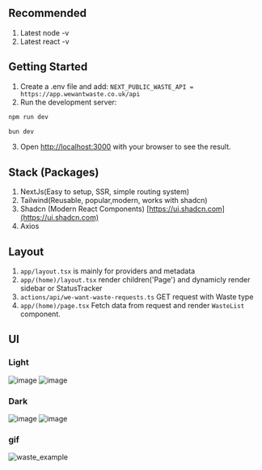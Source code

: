 
## Recommended
1. Latest node -v
2. Latest react -v

## Getting Started
1. Create a .env file and add: `NEXT_PUBLIC_WASTE_API = https://app.wewantwaste.co.uk/api`
2. Run the development server:

```bash
npm run dev

bun dev
```

3. Open [http://localhost:3000](http://localhost:3000) with your browser to see the result.



## Stack (Packages)
1. NextJs(Easy to setup, SSR, simple routing system)
2. Tailwind(Reusable, popular,modern, works with shadcn)
3. Shadcn (Modern React Components) [https://ui.shadcn.com](https://ui.shadcn.com)
4. Axios

## Layout
1. `app/layout.tsx` is mainly for providers and metadata
2. `app/(home)/layout.tsx` render children('Page') and dynamicly render sidebar or StatusTracker
3. `actions/api/we-want-waste-requests.ts` GET request with Waste type
4. `app/(home)/page.tsx` Fetch data from request and render `WasteList` component.

## UI
### Light
![image](https://github.com/user-attachments/assets/2de71d06-e4a0-4c1b-adef-a047c86e8389)
![image](https://github.com/user-attachments/assets/ef116b8d-0b43-4e8e-81c6-7117ba256867)

### Dark
![image](https://github.com/user-attachments/assets/42133b22-495f-410a-8e05-dc8ca0182dbc)
![image](https://github.com/user-attachments/assets/30ab10bc-7814-4782-ac1b-7ae528684fdf)

### gif
![waste_example](https://github.com/user-attachments/assets/c5ef12a2-9276-43fa-a839-df04dce09e0e)





